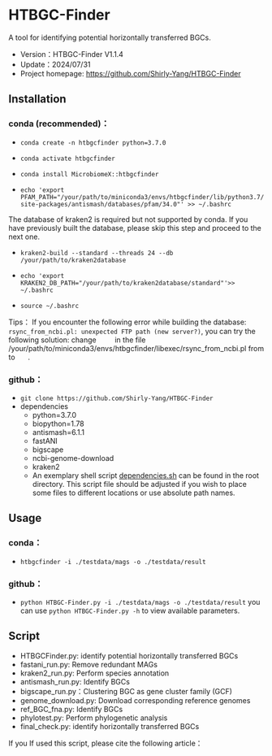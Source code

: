 # HTBGC-Finder
A tool for identifying potential horizontally transferred BGCs.
- Version：HTBGC-Finder V1.1.4
- Update：2024/07/31
- Project homepage: https://github.com/Shirly-Yang/HTBGC-Finder

## Installation

### conda (recommended)：

- ` conda create -n htbgcfinder python=3.7.0 `
  
- ` conda activate htbgcfinder `

- ` conda install MicrobiomeX::htbgcfinder `

- `echo 'export PFAM_PATH="/your/path/to/miniconda3/envs/htbgcfinder/lib/python3.7/site-packages/antismash/databases/pfam/34.0"' >> ~/.bashrc `

The database of kraken2 is required but not supported by conda. If you have previously built the database, please skip this step and proceed to the next one.
- ` kraken2-build --standard --threads 24 --db /your/path/to/kraken2database `

 
- `echo 'export KRAKEN2_DB_PATH="/your/path/to/kraken2database/standard"'>> ~/.bashrc `
  
- `source ~/.bashrc `
  
Tips：
If you encounter the following error while building the database: `rsync_from_ncbi.pl: unexpected FTP path (new server?)`, 
you can try the following solution: 
change `    ` in the file /your/path/to/miniconda3/envs/htbgcfinder/libexec/rsync_from_ncbi.pl from `   ` to `   `.


### github：
- ` git clone https://github.com/Shirly-Yang/HTBGC-Finder `
- dependencies
    - python=3.7.0
    - biopython=1.78
    - antismash=6.1.1
    - fastANI 
    - bigscape
    - ncbi-genome-download
    - kraken2
  - An exemplary shell script [dependencies.sh](https://github.com/Shirly-Yang/HTBGC-Finder/blob/master/dependency.sh) can be found in the root directory.
  This script file should be adjusted if you wish to place some files to different locations or use absolute path names.

## Usage

### conda：
- `htbgcfinder -i ./testdata/mags -o ./testdata/result`

### github：
- ` python HTBGC-Finder.py -i ./testdata/mags -o ./testdata/result `
you can use `python HTBGC-Finder.py -h` to view available parameters.

## Script
-  HTBGCFinder.py: identify potential horizontally transferred BGCs
-  fastani_run.py: Remove redundant MAGs
-  kraken2_run.py: Perform species annotation
-  antismash_run.py: Identify BGCs
-  bigscape_run.py：Clustering BGC as gene cluster family (GCF)
-  genome_download.py: Download corresponding reference genomes
-  ref_BGC_fna.py: Identify BGCs
-  phylotest.py: Perform phylogenetic analysis
-  final_check.py: identify horizontally transferred BGCs


If you If used this script, please cite the following article：


